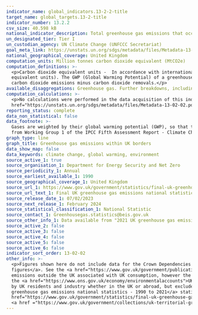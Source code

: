 ```yaml
---
indicator_name: global_indicators.13-2-2-title
target_name: global_targets.13-2-title
indicator_number: 13.2.2
csv_size: 40.598 kB
national_indicator_description: Total greenhouse gas emissions that occur within the UK’s borders.
un_designated_tier: Tier I
un_custodian_agency: UN Climate Change (UNFCCC Secretariat)
goal_meta_link: https://unstats.un.org/sdgs/metadata/files/Metadata-13-02-02.pdf
national_geographical_coverage: United Kingdom
computation_units: Million tonnes carbon dioxide equivalent (MtCO2e)
computation_definitions: >-
  <p>Carbon dioxide equivalent units -  In accordance with international reporting and carbon trading protocols, each of these gases are weighted by their global warming potential (GWP), so that total greenhouse gas emissions can be reported on a consistent basis (in carbon dioxide
  equivalent units). The GWP (Global Warming Potential) of a greenhouse gas measures its effectiveness in global warming over 100 years relative to carbon dioxide. The GWPs used are from Working Group 1 of the IPCC Fifth Assessment Report - Climate Change 2013.<p>Net CO2 emissions - Total
  carbon dioxide emissions minus carbon dioxide removals.</p>
available_disaggregations: Greenhouse gas. Further breakdowns, including fuel type, source sector, and end-user sector are available in the <a href="https://www.gov.uk/government/collections/uk-territorial-greenhouse-gas-emissions-national-statistics">UK greenhouse gas emissions final figures source data</a>. 
computation_calculations: >-
  <p>No calculations were performed in the data acquisition of this indicator as appropriate data was readily available in the final format specified by this indicator. For detail on calculations made prior to acquisition see the <a
  href="https://unstats.un.org/sdgs/metadata/files/Metadata-13-02-02.pdf">global metadata</a>.</p>
reporting_status: complete
data_non_statistical: false
data_footnote: >-
  Gases are weighted by their global warming potential (GWP), so that total greenhouse gas emissions can be reported on a consistent basis (in carbon dioxide equivalent units). The GWP for each gas is defined as its warming influence relative to that of carbon dioxide. The GWPs used are
  from Working Group 1 of the IPCC Fifth Assessment Report - Climate Change 2013.
graph_type: line
graph_title: Greenhouse gas emissions within UK borders
data_show_map: false
data_keywords: climate change, global warming, environment
source_active_1: true
source_organisation_1: Department for Energy Security and Net Zero
source_periodicity_1: Annual
source_earliest_available_1: 1990
source_geographical_coverage_1: United Kingdom
source_url_1: https://www.gov.uk/government/statistics/final-uk-greenhouse-gas-emissions-national-statistics-1990-to-2021
source_url_text_1: Final UK greenhouse gas emissions national statistics 1990 to 2021
source_release_date_1: 07/02/2023
source_next_release_1: February 2024
source_statistical_classification_1: National Statistic
source_contact_1: Greenhousegas.statistics@beis.gov.uk
source_other_info_1: Data available from "2021 UK greenhouse gas emissions final figures - data tables". Emissions by gas data are in table 1.1 of the data tables.
source_active_2: false
source_active_3: false
source_active_4: false
source_active_5: false
source_active_6: false
indicator_sort_order: 13-02-02
other_info: >-
  <p>Figures shown here do not include data for the Crown Dependencies and Overseas Territories, however, those data are available in the <a href="https://www.gov.uk/government/collections/uk-territorial-greenhouse-gas-emissions-national-statistics">UK greenhouse gas emissions final
  figures</a>. See the <a href="https://www.gov.uk/government/publications/uk-greenhouse-gas-emissions-explanatory-notes">UK greenhouse gas emissions background quality report</a> for information on quality and methodology.<p></p>The figures presented here do not include estimates of
  emissions outside the UK associated with UK consumption, however the Department for Environment, Food and Rural Affairs (Defra) publishes estimates of the <a href="https://www.gov.uk/government/statistics/uks-carbon-footprint">UK’s carbon footprint</a> annually. Emissions as measured by
  the <a href="https://www.ons.gov.uk/economy/environmentalaccounts">UK Environmental Accounts</a>, published by the Office for National Statistics (ONS) measure greenhouse gas emissions on what is referred to as a “residence” basis. This means that the figures represent emissions caused
  by UK residents and industry whether in the UK or abroad, but exclude emissions within the UK that can be attributed to overseas residents and businesses.  The <a href="https://www.gov.uk/government/statistics/final-uk-greenhouse-gas-emissions-national-statistics-1990-to-2021">Final UK
  greenhouse gas emissions national statistics - 1990 to 2021</a> statistical release includes an outline of the differences between the three approaches.<p></p>Uncertainty levels for the UK estimates shown here can be found in table 4.1 of the <a
  href="https://www.gov.uk/government/statistics/final-uk-greenhouse-gas-emissions-national-statistics-1990-to-2020">UK greenhouse gas emissions final figures</a>.</p><p>Provisional estimates for 2022 are available in the 
  <a href ="https://www.gov.uk/government/collections/uk-territorial-greenhouse-gas-emissions-national-statistics">UK territorial greenhouse gas emissions national statistics collection</a>.</p> Data follows the UN specification for this indicator. This indicator has been identified in collaboration with topic experts.
---
```

